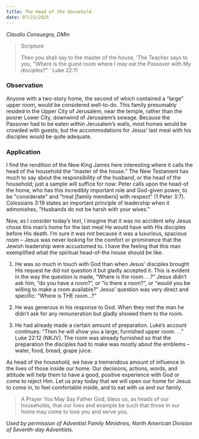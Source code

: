 ```yaml
---
title: The Head of the Household
date: 07/23/2025
---
```


_Claudio Consuegra, DMin_

> <p>Scripture</p>
> Then you shall say to the master of the house, 'The Teacher says to you, "Where is the guest room where I may eat the Passover with My disciples?" ' Luke 22:11

### Observation

Anyone with a two-story home, the second of which contained a “large” upper room, would be considered well-to-do. This family presumably resided in the Upper City of Jerusalem, near the temple, rather than the poorer Lower City, downwind of Jerusalem’s sewage. Because the Passover had to be eaten within Jerusalem’s walls, most homes would be crowded with guests; but the accommodations for Jesus’ last meal with his disciples would be quite adequate.

### Application

I find the rendition of the New King James here interesting where it calls the head of the household the “master of the house.” The New Testament has much to say about the responsibility of the husband, or the head of the household; just a sample will suffice for now: Peter calls upon the head-of the home, who has this incredibly important role and God-given power, to be "considerate" and "treat [family members] with respect" (1 Peter 3:7). Colossians 3:19 states an important principle of leadership when it admonishes, "Husbands do not be harsh with your wives."

Now, as I consider today’s text, I imagine that it was no accident why Jesus chose this man’s home for the last meal He would have with His disciples before His death. I’m sure it was not because it was a luxurious, spacious room – Jesus was never looking for the comfort or prominence that the Jewish leadership were accustomed to. I have the feeling that this man exemplified what the spiritual head-of-the house should be like.

1. He was so much in touch with God than when Jesus’ disciples brought His request he did not question it but gladly accepted it. This is evident in the way the question is made, “Where is the room. . .?” Jesus didn’t ask him, “do you have a room?”, or “is there a room?”, or “would you be willing to make a room available?” Jesus’ question was very direct and specific: “Where is THE room...?”

2. He was generous in his response to God. When they met the man he didn’t ask for any remuneration but gladly showed them to the room.

3. He had already made a certain amount of preparation. Luke’s account continues: “Then he will show you a large, furnished upper room. . .” Luke 22:12 (NKJV). The room was already furnished so that the preparation the disciples had to make was mostly about the emblems – water, food, bread, grape juice.

As head of the household, we have a tremendous amount of influence in the lives of those inside our home. Our decisions, actions, words, and attitude will help them to have a good, positive experience with God or come to reject Him. Let us pray today that we will open our home for Jesus to come in, to feel comfortable inside, and to eat with us and our family.

> <callout>A Prayer You May Say</callout>
> Father God, bless us, as heads of our households, that our lives and example be such that those in our home may come to love you and serve you.

_Used by permission of Adventist Family Ministries, North American Division of Seventh-day Adventists._
